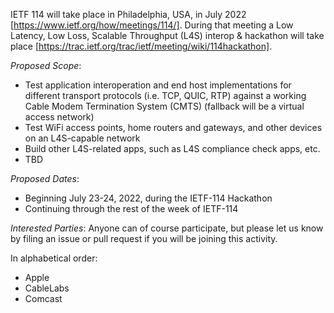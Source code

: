 IETF 114 will take place in Philadelphia, USA, in July 2022 [https://www.ietf.org/how/meetings/114/]. During that meeting a Low Latency, Low Loss, Scalable Throughput (L4S) interop & hackathon
will take place [https://trac.ietf.org/trac/ietf/meeting/wiki/114hackathon]. 

*Proposed Scope*:
- Test application interoperation and end host implementations for different transport protocols (i.e. TCP, QUIC, RTP) against a working Cable Modem Termination System (CMTS) (fallback will be a virtual access network)
- Test WiFi access points, home routers and gateways, and other devices on an L4S-capable network
- Build other L4S-related apps, such as L4S compliance check apps, etc.
- TBD

*Proposed Dates*:
- Beginning July 23-24, 2022, during the IETF-114 Hackathon
- Continuing through the rest of the week of IETF-114

*Interested Parties*: Anyone can of course participate, but please let us know by filing an issue or pull request if you will be joining this activity. 

In alphabetical order:
- Apple
- CableLabs
- Comcast
